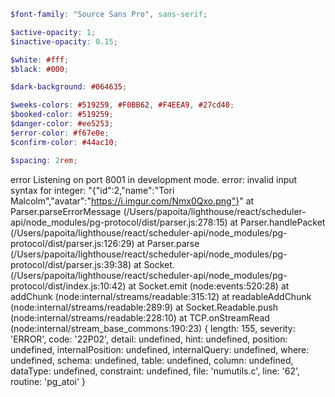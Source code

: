 ```scss
$font-family: "Source Sans Pro", sans-serif;

$active-opacity: 1;
$inactive-opacity: 0.15;

$white: #fff;
$black: #000;

$dark-background: #064635;

$weeks-colors: #519259, #F0BB62, #F4EEA9, #27cd40;
$booked-color: #519259;
$danger-color: #ee5253;
$error-color: #f67e0e;
$confirm-color: #44ac10;

$spacing: 2rem;
```
error
Listening on port 8001 in development mode.
error: invalid input syntax for integer: "{"id":2,"name":"Tori Malcolm","avatar":"https://i.imgur.com/Nmx0Qxo.png"}"
    at Parser.parseErrorMessage (/Users/papoita/lighthouse/react/scheduler-api/node_modules/pg-protocol/dist/parser.js:278:15)
    at Parser.handlePacket (/Users/papoita/lighthouse/react/scheduler-api/node_modules/pg-protocol/dist/parser.js:126:29)
    at Parser.parse (/Users/papoita/lighthouse/react/scheduler-api/node_modules/pg-protocol/dist/parser.js:39:38)
    at Socket.<anonymous> (/Users/papoita/lighthouse/react/scheduler-api/node_modules/pg-protocol/dist/index.js:10:42)
    at Socket.emit (node:events:520:28)
    at addChunk (node:internal/streams/readable:315:12)
    at readableAddChunk (node:internal/streams/readable:289:9)
    at Socket.Readable.push (node:internal/streams/readable:228:10)
    at TCP.onStreamRead (node:internal/stream_base_commons:190:23) {
  length: 155,
  severity: 'ERROR',
  code: '22P02',
  detail: undefined,
  hint: undefined,
  position: undefined,
  internalPosition: undefined,
  internalQuery: undefined,
  where: undefined,
  schema: undefined,
  table: undefined,
  column: undefined,
  dataType: undefined,
  constraint: undefined,
  file: 'numutils.c',
  line: '62',
  routine: 'pg_atoi'
}